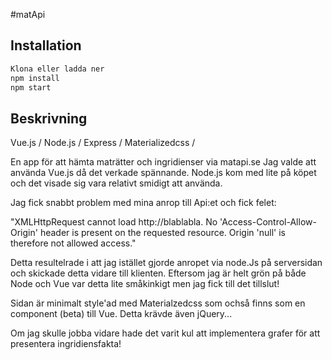 #matApi

## Installation
```sh
Klona eller ladda ner
npm install
npm start
```

## Beskrivning
Vue.js / Node.js / Express / Materializedcss /

En app för att hämta maträtter och ingridienser via matapi.se
Jag valde att använda Vue.js då det verkade spännande. Node.js kom med lite på köpet
och det visade sig vara relativt smidigt att använda.

Jag fick snabbt problem med mina anrop till Api:et och fick felet:

"XMLHttpRequest cannot load http://blablabla. No
'Access-Control-Allow-Origin' header is present on the requested
resource. Origin 'null' is therefore not allowed access."

Detta resultelrade i att jag istället gjorde anropet via node.Js på serversidan
och skickade detta vidare till klienten. Eftersom jag är helt grön på både Node och
Vue var detta lite småkinkigt men jag fick till det tillslut!

Sidan är minimalt style'ad med Materialzedcss som ochså finns som en component (beta)
till Vue. Detta krävde även jQuery...

Om jag skulle jobba vidare hade det varit kul att implementera grafer för att presentera
ingridiensfakta!
